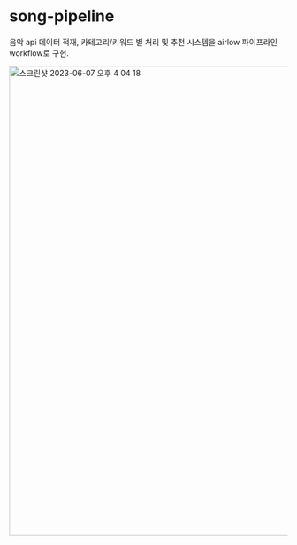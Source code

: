 # song-pipeline
음악 api 데이터 적재, 카테고리/키워드 별 처리 및 추천 시스템을 airlow 파이프라인 workflow로 구현.

<img width="848" alt="스크린샷 2023-06-07 오후 4 04 18" src="https://github.com/CatJerry/eco-pipeline/assets/79153994/ad2e429a-4a1b-45d0-b7f3-b5d1c3327315">

